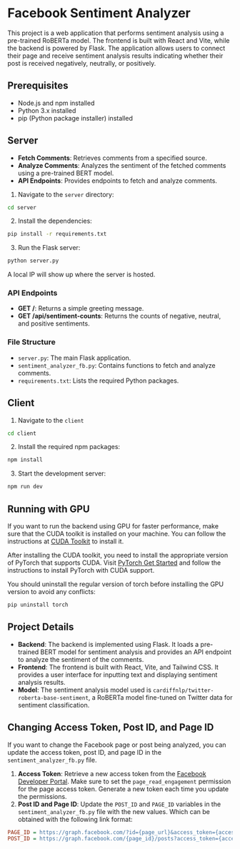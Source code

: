 # Facebook Sentiment Analyzer

This project is a web application that performs sentiment analysis using a pre-trained RoBERTa model. The frontend is built with React and Vite, while the backend is powered by Flask. The application allows users to connect their page and receive sentiment analysis results indicating whether their post is received negatively, neutrally, or positively.

## Prerequisites

- Node.js and npm installed
- Python 3.x installed
- pip (Python package installer) installed

## Server

- **Fetch Comments**: Retrieves comments from a specified source.
- **Analyze Comments**: Analyzes the sentiment of the fetched comments using a pre-trained BERT model.
- **API Endpoints**: Provides endpoints to fetch and analyze comments.

1. Navigate to the `server` directory:

```sh {"id":"01J8SFMMBZNYDKC5F8F18WJ7T8"}
cd server
```

2. Install the dependencies:

```sh {"id":"01J8SFKJ9NW9GP6Q0R79W25NGC"}
pip install -r requirements.txt
```

3. Run the Flask server:

```sh {"id":"01J8SFKJ9NW9GP6Q0R7BC9CTSW"}
python server.py
```

A local IP will show up where the server is hosted.

### API Endpoints

- **GET /**: Returns a simple greeting message.
- **GET /api/sentiment-counts**: Returns the counts of negative, neutral, and positive sentiments.

### File Structure

- `server.py`: The main Flask application.
- `sentiment_analyzer_fb.py`: Contains functions to fetch and analyze comments.
- `requirements.txt`: Lists the required Python packages.

## Client

1. Navigate to the `client`

```sh {"id":"01J8SFKJ9NW9GP6Q0R7DEDMAS5"}
cd client
```

2. Install the required npm packages:

```sh {"id":"01J8SFKJ9NW9GP6Q0R7H7PBR3A"}
npm install
```

3. Start the development server:

```sh {"id":"01J8SFKJ9NW9GP6Q0R7KZBSW2Z"}
npm run dev
```

## Running with GPU

If you want to run the backend using GPU for faster performance, make sure that the CUDA toolkit is installed on your machine. You can follow the instructions at [CUDA Toolkit](https://developer.nvidia.com/cuda-toolkit) to install it.

After installing the CUDA toolkit, you need to install the appropriate version of PyTorch that supports CUDA. Visit [PyTorch Get Started](https://pytorch.org/get-started/locally/) and follow the instructions to install PyTorch with CUDA support.

You should uninstall the regular version of torch before installing the GPU version to avoid any conflicts:

```sh {"id":"01J8SFKJ9NW9GP6Q0R7QADVWZ2"}
pip uninstall torch
```

## Project Details

- **Backend**: The backend is implemented using Flask. It loads a pre-trained BERT model for sentiment analysis and provides an API endpoint to analyze the sentiment of the comments.
- **Frontend**: The frontend is built with React, Vite, and Tailwind CSS. It provides a user interface for inputting text and displaying sentiment analysis results.
- **Model**: The sentiment analysis model used is `cardiffnlp/twitter-roberta-base-sentiment`, a RoBERTa model fine-tuned on Twitter data for sentiment classification.

## Changing Access Token, Post ID, and Page ID

If you want to change the Facebook page or post being analyzed, you can update the access token, post ID, and page ID in the `sentiment_analyzer_fb.py` file.

1. __Access Token__: Retrieve a new access token from the [Facebook Developer Portal](https://developers.facebook.com/). Make sure to set the `page_read_engagement` permission for the page access token. Generate a new token each time you update the permissions.
2. __Post ID and Page ID__: Update the `POST_ID` and `PAGE_ID` variables in the `sentiment_analyzer_fb.py` file with the new values. Which can be obtained with the following link format:

```ini {"id":"01J8SGPXV44004QYGHVFD2QWF8"}
PAGE_ID = https://graph.facebook.com/?id={page_url}&access_token={access_token}
POST_ID = https://graph.facebook.com/{page_id}/posts?access_token={access_token}
```
